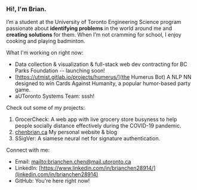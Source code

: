 ### Hi!, I'm Brian.

I’m a student at the University of Toronto Engineering Science program passionate about **identifying problems** in the world around me and **creating solutions** for them. When I’m not cramming for school, I enjoy cooking and playing badminton.

What I'm working on right now:
- Data collection & visualization & full-stack web dev contracting for BC Parks Foundation -- launching soon! 
- [https://utmist.gitlab.io/projects/humerus/](the Humerus Bot) A NLP NN designed to win Cards Against Humanity, a popular humor-based party game. 
- aUToronto Systems Team: sssh!

Check out some of my projects:
1. GrocerCheck: A web app with live grocery store busyness to help people socially distance effectively during the COVID-19 pandemic.
2. [chenbrian.ca](https://chenbrian.ca) My personal website & blog
3. SSigVer: A siamese neural net for signature authentication.

Connect with me:

- Email: [mailto:brianchen.chen@mail.utoronto.ca](brianchen.chen@mail.utoronto.ca)
- LinkedIn: [https://www.linkedin.com/in/brianchen28914/](linkedin.com/in/brianchen28914)
- GitHub: You're here right now!

